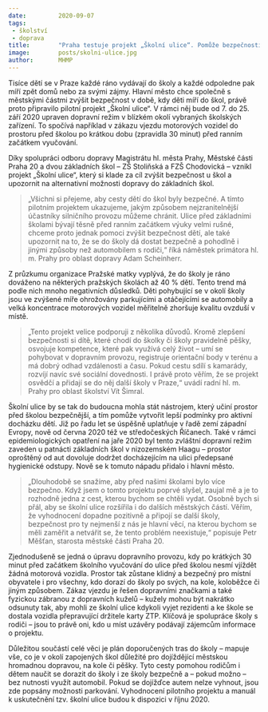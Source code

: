 ```yaml
---
date:         2020-09-07
tags:         
 - školství
 - doprava
title:        "Praha testuje projekt „Školní ulice“. Pomůže bezpečnosti dětí při provozu v okolí základních škol"
image: 	      posts/skolni-ulice.jpg
author:       MHMP
---
```


Tisíce dětí se v Praze každé ráno vydávají do školy a každé odpoledne pak míří zpět domů nebo za svými zájmy. Hlavní město chce společně s městskými částmi zvýšit bezpečnost v době, kdy děti míří do škol, právě proto připravilo pilotní projekt „Školní ulice“. V rámci něj bude od 7. do 25. září 2020 upraven dopravní režim v blízkém okolí vybraných školských zařízení. To spočívá například v zákazu vjezdu motorových vozidel do prostoru před školou po krátkou dobu (zpravidla 30 minut) před ranním začátkem vyučování.

Díky spolupráci odboru dopravy Magistrátu hl. města Prahy, Městské části Praha 20 a dvou základních škol – ZŠ Stoliňská a FZŠ Chodovická – vznikl projekt „Školní ulice“, který si klade za cíl zvýšit bezpečnost u škol a upozornit na alternativní možnosti dopravy do základních škol.

> „Všichni si přejeme, aby cesty dětí do škol byly bezpečné. A tímto pilotním projektem ukazujeme, jakým způsobem nejzranitelnější účastníky silničního provozu můžeme chránit. Ulice před základními školami bývají těsně před ranním začátkem výuky velmi rušné, chceme proto jednak pomoci zvýšit bezpečnost dětí, ale také upozornit na to, že se do školy dá dostat bezpečně a pohodlně i jinými způsoby než automobilem s rodiči,“ říká náměstek primátora hl. m. Prahy pro oblast dopravy Adam Scheinherr.

Z průzkumu organizace Pražské matky vyplývá, že do školy je ráno dováženo na některých pražských školách až 40 % dětí. Tento trend má podle nich mnoho negativních důsledků. Děti pohybující se v okolí školy jsou ve zvýšené míře ohrožovány parkujícími a otáčejícími se automobily a velká koncentrace motorových vozidel měřitelně zhoršuje kvalitu ovzduší v místě.

> „Tento projekt velice podporuji z několika důvodů. Kromě zlepšení bezpečnosti si dítě, které chodí do školky či školy pravidelně pěšky, osvojuje kompetence, které pak využívá celý život – umí se pohybovat v dopravním provozu, registruje orientační body v terénu a má dobrý odhad vzdálenosti a času. Pokud cestu sdílí s kamarády, rozvíjí navíc své sociální dovednosti. I právě proto věřím, že se projekt osvědčí a přidají se do něj další školy v Praze,“ uvádí radní hl. m. Prahy pro oblast školství Vít Šimral.

Školní ulice by se tak do budoucna mohla stát nástrojem, který učiní prostor před školou bezpečnější, a tím pomůže vytvořit lepší podmínky pro aktivní docházku dětí. Již po řadu let se úspěšně uplatňuje v řadě zemí západní Evropy, nově od června 2020 též ve středočeských Říčanech. Také v rámci epidemiologických opatření na jaře 2020 byl tento zvláštní dopravní režim zaveden u patnácti základních škol v nizozemském Haagu – prostor oproštěný od aut dovoluje dodržet docházejícím na ulici předepsané hygienické odstupy. Nově se k tomuto nápadu přidalo i hlavní město.

> „Dlouhodobě se snažíme, aby před našimi školami bylo více bezpečno. Když jsem o tomto projektu poprvé slyšel, zaujal mě a je to rozhodně jedna z cest, kterou bychom se chtěli vydat. Osobně bych si přál, aby se školní ulice rozšířila i do dalších městských částí. Věřím, že vyhodnocení dopadne pozitivně a připojí se další školy, bezpečnost pro ty nejmenší z nás je hlavní věcí, na kterou bychom se měli zaměřit a netvářit se, že tento problém neexistuje,“ popisuje Petr Měšťan, starosta městské části Praha 20.

Zjednodušeně se jedná o úpravu dopravního provozu, kdy po krátkých 30 minut před začátkem školního vyučování do ulice před školou nesmí vjíždět žádná motorová vozidla. Prostor tak zůstane klidný a bezpečný pro místní obyvatele i pro všechny, kdo dorazí do školy po svých, na kole, koloběžce či jiným způsobem. Zákaz vjezdu je řešen dopravními značkami a také fyzickou zábranou z dopravních kuželů – kužely mohou být nakrátko odsunuty tak, aby mohli ze školní ulice kdykoli vyjet rezidenti a ke škole se dostala vozidla přepravující držitele karty ZTP. Klíčová je spolupráce školy s rodiči – jsou to právě oni, kdo u míst uzávěry podávají zájemcům informace o projektu.

Důležitou součástí celé věci je plán doporučených tras do školy – mapuje vše, co je v okolí zapojených škol důležité pro dojíždějící městskou hromadnou dopravou, na kole či pěšky. Tyto cesty pomohou rodičům i dětem naučit se dorazit do školy i ze školy bezpečně a – pokud možno – bez nutnosti využít automobil. Pokud se dojížďce autem nelze vyhnout, jsou zde popsány možnosti parkování. Vyhodnocení pilotního projektu a manuál k uskutečnění tzv. školní ulice budou k dispozici v říjnu 2020.
